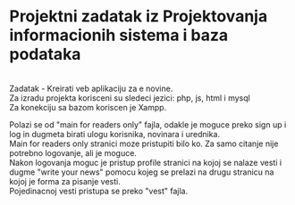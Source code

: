 # Projektni zadatak iz Projektovanja informacionih sistema i baza podataka
<br>
Zadatak - Kreirati veb aplikaciju za e novine.
<br>
Za izradu projekta korisceni su sledeci jezici: php, js, html i mysql<br>
Za konekciju sa bazom koriscen je Xampp.<br>

Polazi se od "main for readers only" fajla, odakle je moguce preko sign up i log in dugmeta birati ulogu korisnika, novinara i urednika. <br>
Main for readers only stranici moze pristupiti bilo ko. Za samo citanje nije potrebno logovanje, ali je moguce. <br>
Nakon logovanja moguc je pristup profile stranici na kojoj se nalaze vesti i dugme "write your news" pomocu kojeg se prelazi na drugu stranicu na kojoj je forma za pisanje vesti. <br>
Pojedinacnoj vesti pristupa se preko "vest" fajla.<br>
